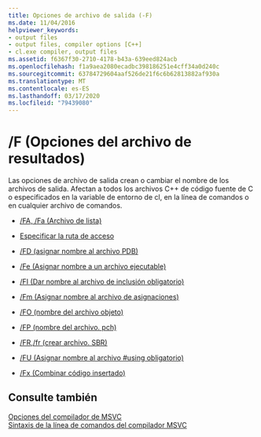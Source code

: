 ```yaml
---
title: Opciones de archivo de salida (-F)
ms.date: 11/04/2016
helpviewer_keywords:
- output files
- output files, compiler options [C++]
- cl.exe compiler, output files
ms.assetid: f6367f30-2710-4178-b43a-639eed824acb
ms.openlocfilehash: f1a9aea2080ecadbc398186251e4cff34a0d240c
ms.sourcegitcommit: 63784729604aaf526de21f6c6b62813882af930a
ms.translationtype: MT
ms.contentlocale: es-ES
ms.lasthandoff: 03/17/2020
ms.locfileid: "79439080"
---
```

# <a name="output-file-f-options"></a>/F (Opciones del archivo de resultados)

Las opciones de archivo de salida crean o cambiar el nombre de los archivos de salida. Afectan a todos los archivos C++ de código fuente de C o especificados en la variable de entorno de cl, en la línea de comandos o en cualquier archivo de comandos.

- [/FA, /Fa (Archivo de lista)](fa-fa-listing-file.md)

- [Especificar la ruta de acceso](specifying-the-pathname.md)

- [/FD (asignar nombre al archivo PDB)](fd-program-database-file-name.md)

- [/Fe (Asignar nombre a un archivo ejecutable)](fe-name-exe-file.md)

- [/FI (Dar nombre al archivo de inclusión obligatorio)](fi-name-forced-include-file.md)

- [/Fm (Asignar nombre al archivo de asignaciones)](fm-name-mapfile.md)

- [/FO (nombre del archivo objeto)](fo-object-file-name.md)

- [/FP (nombre del archivo. pch)](fp-name-dot-pch-file.md)

- [/FR,/fr (crear archivo. SBR)](fr-fr-create-dot-sbr-file.md)

- [/FU (Asignar nombre al archivo #using obligatorio)](fu-name-forced-hash-using-file.md)

- [/Fx (Combinar código insertado)](fx-merge-injected-code.md)

## <a name="see-also"></a>Consulte también

[Opciones del compilador de MSVC](compiler-options.md)<br/>
[Sintaxis de la línea de comandos del compilador MSVC](compiler-command-line-syntax.md)
